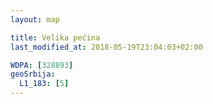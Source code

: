 ```yaml
---
layout: map

title: Velika pećina
last_modified_at: 2018-05-19T23:04:03+02:00

WDPA: [328893]
geoSrbija:
  L1_183: [5]
---
```

